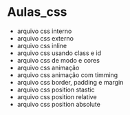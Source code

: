 # Aulas_css

- arquivo css interno
- arquivo css externo
- arquivo css inline
- arquivo css usando class e id
- arquivo css de modo e cores
- arquivo css animação
- arquivo css animação com timming
- arquivo css border, padding e margin
- arquivo css position stastic
- arquivo css position relative
- arquivo css position absolute
